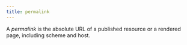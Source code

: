 ```yaml
---
title: permalink
---
```


A _permalink_ is the absolute URL of a published resource or a rendered page, including scheme and host.
